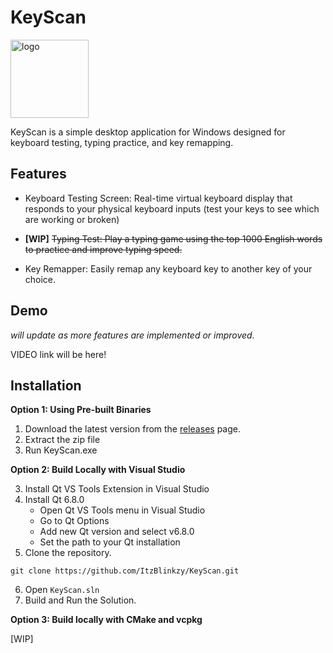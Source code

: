 

# KeyScan

<img src="https://github.com/user-attachments/assets/1fbc5331-07b0-401e-840d-4b8264993727" alt="logo" width="125"/>

KeyScan is a simple desktop application for Windows designed for keyboard testing, typing practice, and key remapping.


## Features

* Keyboard Testing Screen: Real-time virtual keyboard display that responds to your physical keyboard inputs (test your keys to see which are working or broken)

* **[WIP]** ~~Typing Test: Play a typing game using the top 1000 English words to practice and improve typing speed.~~

* Key Remapper: Easily remap any keyboard key to another key of your choice.

## Demo
_will update as more features are implemented or improved._

VIDEO link will be here!

## Installation
**Option 1: Using Pre-built Binaries**

1. Download the latest version from the [releases](https://github.com/ItzBlinkzy/releases) page.
2. Extract the zip file
3. Run KeyScan.exe

**Option 2: Build Locally with Visual Studio**

3. Install Qt VS Tools Extension in Visual Studio
4. Install Qt 6.8.0
    * Open Qt VS Tools menu in Visual Studio
    * Go to Qt Options
    * Add new Qt version and select v6.8.0
    * Set the path to your Qt installation
1. Clone the repository.
```
git clone https://github.com/ItzBlinkzy/KeyScan.git
```
6. Open `KeyScan.sln`
7. Build and Run the Solution.

**Option 3: Build locally with CMake and vcpkg**

[WIP]
